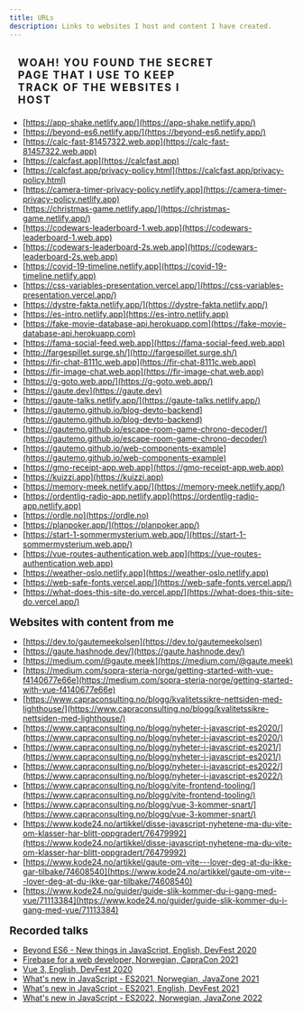 ```yaml
---
title: URLs
description: Links to websites I host and content I have created.
---
```


<main id="urls">

# WOAH! YOU FOUND THE SECRET PAGE THAT I USE TO KEEP TRACK OF THE WEBSITES I HOST

- [https://app-shake.netlify.app/](https://app-shake.netlify.app/)
- [https://beyond-es6.netlify.app/](https://beyond-es6.netlify.app/)
- [https://calc-fast-81457322.web.app](https://calc-fast-81457322.web.app)
- [https://calcfast.app](https://calcfast.app)
- [https://calcfast.app/privacy-policy.html](https://calcfast.app/privacy-policy.html)
- [https://camera-timer-privacy-policy.netlify.app](https://camera-timer-privacy-policy.netlify.app)
- [https://christmas-game.netlify.app/](https://christmas-game.netlify.app/)
- [https://codewars-leaderboard-1.web.app](https://codewars-leaderboard-1.web.app)
- [https://codewars-leaderboard-2s.web.app](https://codewars-leaderboard-2s.web.app)
- [https://covid-19-timeline.netlify.app](https://covid-19-timeline.netlify.app)
- [https://css-variables-presentation.vercel.app/](https://css-variables-presentation.vercel.app/)
- [https://dystre-fakta.netlify.app/](https://dystre-fakta.netlify.app/)
- [https://es-intro.netlify.app](https://es-intro.netlify.app)
- [https://fake-movie-database-api.herokuapp.com](https://fake-movie-database-api.herokuapp.com)
- [https://fama-social-feed.web.app](https://fama-social-feed.web.app)
- [http://fargespillet.surge.sh/](http://fargespillet.surge.sh/)
- [https://fir-chat-8111c.web.app](https://fir-chat-8111c.web.app)
- [https://fir-image-chat.web.app](https://fir-image-chat.web.app)
- [https://g-goto.web.app/](https://g-goto.web.app/)
- [https://gaute.dev](https://gaute.dev)
- [https://gaute-talks.netlify.app/](https://gaute-talks.netlify.app/)
- [https://gautemo.github.io/blog-devto-backend](https://gautemo.github.io/blog-devto-backend)
- [https://gautemo.github.io/escape-room-game-chrono-decoder/](https://gautemo.github.io/escape-room-game-chrono-decoder/)
- [https://gautemo.github.io/web-components-example](https://gautemo.github.io/web-components-example)
- [https://gmo-receipt-app.web.app](https://gmo-receipt-app.web.app)
- [https://kuizzi.app](https://kuizzi.app)
- [https://memory-meek.netlify.app/](https://memory-meek.netlify.app/)
- [https://ordentlig-radio-app.netlify.app](https://ordentlig-radio-app.netlify.app)
- [https://ordle.no](https://ordle.no)
- [https://planpoker.app/](https://planpoker.app/)
- [https://start-1-sommermysterium.web.app/](https://start-1-sommermysterium.web.app/)
- [https://vue-routes-authentication.web.app](https://vue-routes-authentication.web.app)
- [https://weather-oslo.netlify.app](https://weather-oslo.netlify.app)
- [https://web-safe-fonts.vercel.app/](https://web-safe-fonts.vercel.app/)
- [https://what-does-this-site-do.vercel.app/](https://what-does-this-site-do.vercel.app/)

## Websites with content from me

- [https://dev.to/gautemeekolsen](https://dev.to/gautemeekolsen)
- [https://gaute.hashnode.dev/](https://gaute.hashnode.dev/)
- [https://medium.com/@gaute.meek](https://medium.com/@gaute.meek)
- [https://medium.com/sopra-steria-norge/getting-started-with-vue-f4140677e66e](https://medium.com/sopra-steria-norge/getting-started-with-vue-f4140677e66e)
- [https://www.capraconsulting.no/blogg/kvalitetssikre-nettsiden-med-lighthouse/](https://www.capraconsulting.no/blogg/kvalitetssikre-nettsiden-med-lighthouse/)
- [https://www.capraconsulting.no/blogg/nyheter-i-javascript-es2020/](https://www.capraconsulting.no/blogg/nyheter-i-javascript-es2020/)
- [https://www.capraconsulting.no/blogg/nyheter-i-javascript-es2021/](https://www.capraconsulting.no/blogg/nyheter-i-javascript-es2021/)
- [https://www.capraconsulting.no/blogg/nyheter-i-javascript-es2022/](https://www.capraconsulting.no/blogg/nyheter-i-javascript-es2022/)
- [https://www.capraconsulting.no/blogg/vite-frontend-tooling/](https://www.capraconsulting.no/blogg/vite-frontend-tooling/)
- [https://www.capraconsulting.no/blogg/vue-3-kommer-snart/](https://www.capraconsulting.no/blogg/vue-3-kommer-snart/)
- [https://www.kode24.no/artikkel/disse-javascript-nyhetene-ma-du-vite-om-klasser-har-blitt-oppgradert/76479992](https://www.kode24.no/artikkel/disse-javascript-nyhetene-ma-du-vite-om-klasser-har-blitt-oppgradert/76479992)
- [https://www.kode24.no/artikkel/gaute-om-vite---lover-deg-at-du-ikke-gar-tilbake/74608540](https://www.kode24.no/artikkel/gaute-om-vite---lover-deg-at-du-ikke-gar-tilbake/74608540)
- [https://www.kode24.no/guider/guide-slik-kommer-du-i-gang-med-vue/71113384](https://www.kode24.no/guider/guide-slik-kommer-du-i-gang-med-vue/71113384)

## Recorded talks

- [Beyond ES6 - New things in JavaScript, English, DevFest 2020](https://youtu.be/amSSIK-mQSI?t=10605)
- [Firebase for a web developer, Norwegian, CapraCon 2021](https://www.youtube.com/watch?v=KfhNnRVk3KA&ab_channel=CapraConsulting)
- [Vue 3, English, DevFest 2020](https://youtu.be/amSSIK-mQSI?t=12115)
- [What's new in JavaScript - ES2021, Norwegian, JavaZone 2021](https://vimeo.com/669321152)
- [What's new in JavaScript - ES2021, English, DevFest 2021](https://youtu.be/EwerUS318LQ?t=1060)
- [What's new in JavaScript - ES2022, Norwegian, JavaZone 2022](https://vimeo.com/748031775)
</main>

<style scoped>
h1 {
    max-width: 70%;
    text-transform: uppercase;
    text-decoration: none;
    background: linear-gradient(-45deg,var(--primary),var(--secondary),var(--tertiary));
    padding: 5px 15px;
    font-size: 1.3em;
    letter-spacing: 2px;
    border-radius: 4px;
    margin-bottom: 1rem;
}

h2 {
    margin: 1rem 0 0.5rem 0;
    font-size: 1.2rem;
}
</style>
